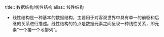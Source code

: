title:: 数据结构/线性结构
alias:: 线性结构

- 线性结构是一种基本的数据结构，主要用于对客观世界中具有单一的前驱和后继的关系进行描述。线性结构的特点是数据元素之间呈现一种线性关系，即元素“一个接一个地排列“。